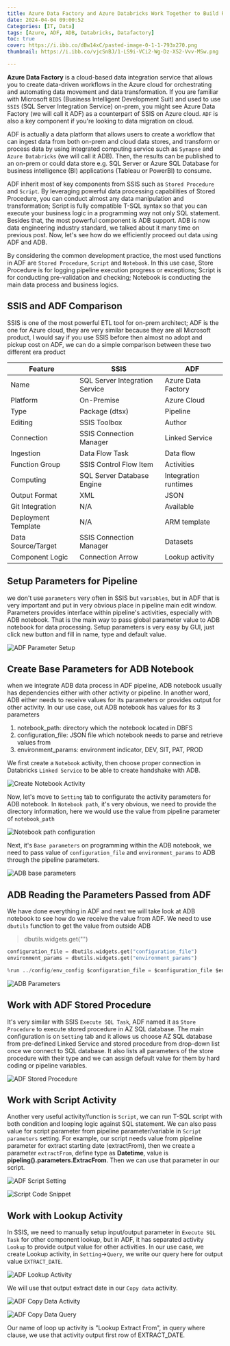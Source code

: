 ```yaml
---
title: Azure Data Factory and Azure Databricks Work Together to Build Robust Data Pipeline for Large Data Process
date: 2024-04-04 09:00:52
Categories: [IT, Data]
tags: [Azure, ADF, ADB, Databricks, Datafactory]
toc: true
cover: https://i.ibb.co/dBw14xC/pasted-image-0-1-1-793x270.png
thumbnail: https://i.ibb.co/vjcSnBJ/1-LS9i-VCi2-Wg-Dz-XS2-Vvv-MSw.png

---
```


**Azure Data Factory** is a cloud-based data integration service that allows you to create data-driven workflows in the Azure cloud for orchestrating and automating data movement and data transformation. If you are familiar with Microsoft `BIDS` (Business Intelligent Development Suit) and used to use `SSIS` (SQL Server Integration Service) on-prem, you might see Azure Data Factory (we will call it ADF) as a counterpart of SSIS on Azure cloud. `ADF` is also a key component if you're looking to data migration on cloud.

ADF is actually a data platform that allows users to create a workflow that can ingest data from both on-prem and cloud data stores, and transform or process data by using integrated computing service such as `Synapse` and `Azure Databricks` (we will call it ADB). Then, the results can be published to an on-prem or could data store e.g. SQL Server or Azure SQL Database for business intelligence (BI) applications (Tableau or PowerBI) to consume.

ADF inherit most of key components from SSIS such as `Stored Procedure` and `Script`. By leveraging powerful data processing capabilities of Stored Procedure, you can conduct almost any data manipulation and transformation; Script is fully compatible T-SQL syntax so that you can execute your business logic in a programming way not only SQL statement. Besides that, the most powerful component is ADB support. ADB is now data engineering industry standard, we talked about it many time on previous post. Now, let's see how do we efficiently proceed out data using ADF and ADB.

<!-- more -->

 By considering the common development practice, the most used functions in ADF are `Stored Procedure`, `Script` and `Notebook`. In this use case, Store Procedure is for logging pipeline execution progress or exceptions; Script is for conducting pre-validation and checking; Notebook is conducting the main data process and business logics.

## SSIS and ADF Comparison

SSIS is one of the most powerful ETL tool for on-prem architect; ADF is the one for Azure cloud, they are very similar because they are all Microsoft product, I would say if you use SSIS before then almost no adopt and pickup cost on ADF, we can do a simple comparison between these two different era product

| Feature             | SSIS                           | ADF                  |
| ------------------- | ------------------------------ | -------------------- |
| Name                | SQL Server Integration Service | Azure Data Factory   |
| Platform            | On-Premise                     | Azure Cloud          |
| Type                | Package (dtsx)                 | Pipeline             |
| Editing             | SSIS Toolbox                   | Author               |
| Connection          | SSIS Connection Manager        | Linked Service       |
| Ingestion           | Data Flow Task                 | Data flow            |
| Function Group      | SSIS Control Flow Item         | Activities           |
| Computing           | SQL Server Database Engine     | Integration runtimes |
| Output Format       | XML                            | JSON                 |
| Git Integration     | N/A                            | Available            |
| Deployment Template | N/A                            | ARM template         |
| Data Source/Target  | SSIS Connection Manager        | Datasets             |
| Component Logic     | Connection Arrow               | Lookup activity      |

## Setup Parameters for Pipeline

we don't use `parameters` very often in SSIS but `variables`, but in ADF that is very important and put in very obvious place in pipeline main edit window. Parameters provides interface within pipeline's activities, especially with ADB notebook. That is the main way to pass global parameter value to ADB notebook for data processing. Setup parameters is very easy by GUI, just click new button and fill in name, type and default value. 

![ADF Parameter Setup](https://i.ibb.co/Q9sqzHm/IMG-20240405-091824.jpg)

## Create Base Parameters for ADB Notebook

when we integrate ADB data process in ADF pipeline, ADB notebook usually has dependencies either with other activity or pipeline. In another word, ADB either needs to receive values for its parameters or provides output for other activity. In our use case, out ADB notebook has values for its 3 parameters

1. notebook_path: directory which the notebook located in DBFS
2. configuration_file: JSON file which notebook needs to parse and retrieve values from
3. environment_params: environment indicator, DEV, SIT, PAT, PROD

We first create a `Notebook` activity, then choose proper connection in Databricks `Linked Service` to be able to create handshake with ADB. 

![Create Notebook Activity](https://i.ibb.co/YPbTM3R/IMG-20240405-091847.jpg)

Now, let's move to `Setting` tab to configurate the activity parameters for ADB notebook. In `Notebook path`, it's very obvious, we need to provide the directory information, here we would use the value from pipeline parameter of `notebook_path`

![Notebook path configuration](https://i.ibb.co/hgm7gyy/IMG-20240405-091918.jpg)

Next, it's `Base parameters` on programming within the ADB notebook, we need to pass value of `configuration_file` and `environment_params` to ADB through the pipeline parameters.

![ADB base parameters](https://i.ibb.co/6PkpHJ7/IMG-20240405-091944.jpg)

## ADB Reading the Parameters Passed from ADF

We have done everything in ADF and next we will take look at ADB notebook to see how do we receive the value from ADF. We need to use `dbutils` function to get the value from outside ADB

> dbutils.widgets.get("<parameter name>")

```python
configuration_file = dbutils.widgets.get("configuration_file")
environment_params = dbutils.widgets.get("environment_params")
```

```python
%run ../config/env_config $configuration_file = $configuration_file $environment_params = $environment_params
```

![ADB Parameters](https://i.ibb.co/JjdTFn2/IMG-20240405-105457.jpg)

## Work with ADF Stored Procedure

It's very similar with SSIS `Execute SQL Task`, ADF named it as `Store Procedure` to execute stored procedure in AZ SQL database. The main configuration is on `Setting` tab and it allows us choose AZ SQL database from pre-defined Linked Service and stored procedure from drop-down list once we connect to SQL database.  It also lists all parameters of the store procedure with their type and we can assign default value for them by hard coding or pipeline variables.

![ADF Stored Procedure](https://i.ibb.co/syv7LP0/IMG-20240405-142303.jpg)

## Work with Script Activity

Another very useful activity/function is `Script`, we can run T-SQL script with both condition and looping logic against SQL statement. We can also pass value for script parameter from pipeline parameter/variable in `Script parameters` setting. For example, our script needs value from pipeline parameter for extract starting date (extractFrom), then we create a parameter `extractFrom`, define type as **Datetime**, value is **pipeling().parameters.ExtracFrom**. Then we can use that parameter in our script.

![ADF Script Setting](https://i.ibb.co/FVgfBBk/IMG-20240405-142827.jpg)

![Script Code Snippet](https://i.ibb.co/S7k3LDg/IMG-20240405-142850.jpg)

## Work with Lookup Activity

In SSIS, we need to manually setup input/output parameter in `Execute SQL Task` for other component lookup, but in ADF, it has separated activity `Lookup` to provide output value for other activities. In our use case,  we create Lookup activity, in `Setting`->`Query`, we write our query here for output value `EXTRACT_DATE`.

![ADF Lookup Activity](https://i.ibb.co/ZMzRcsL/IMG-20240405-151544.jpg)

We will use that output extract date in our `Copy data` activity.

![ADF Copy Data Activity](https://i.ibb.co/dpB9qvq/IMG-20240405-151617.jpg)

![ADF Copy Data Query](https://i.ibb.co/xMcgNLj/IMG-20240405-151718.jpg)

Our name of loop up activity is "Lookup Extract From", in query where clause, we use that activity output first row of EXTRACT_DATE.







